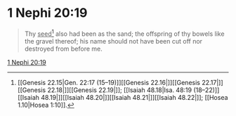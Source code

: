 # 1 Nephi 20:19

> Thy <u>seed</u>[^a] also had been as the sand; the offspring of thy bowels like the gravel thereof; his name should not have been cut off nor destroyed from before me.

[1 Nephi 20:19](https://www.churchofjesuschrist.org/study/scriptures/bofm/1-ne/20?lang=eng&id=p19#p19)


[^a]: [[Genesis 22.15|Gen. 22:17 (15–19)]][[Genesis 22.16|]][[Genesis 22.17|]][[Genesis 22.18|]][[Genesis 22.19|]]; [[Isaiah 48.18|Isa. 48:19 (18–22)]][[Isaiah 48.19|]][[Isaiah 48.20|]][[Isaiah 48.21|]][[Isaiah 48.22|]]; [[Hosea 1.10|Hosea 1:10]].  

